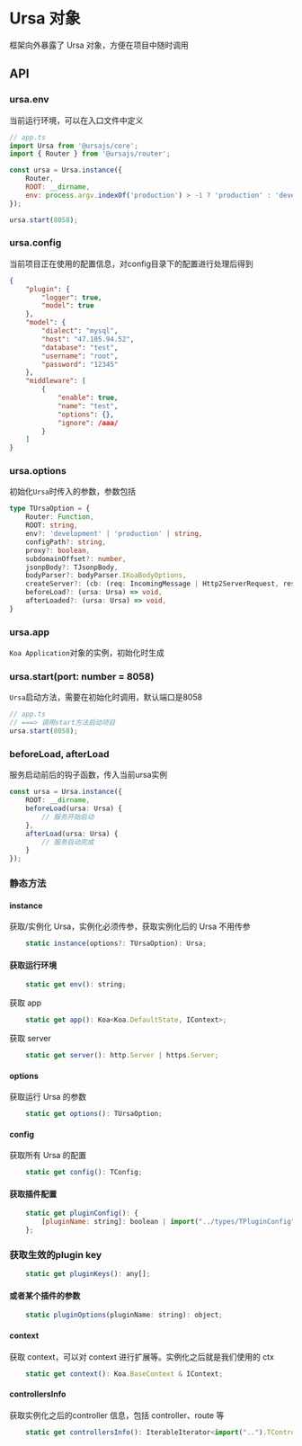 # Ursa 对象

框架向外暴露了 Ursa 对象，方便在项目中随时调用

## API

### ursa.env

当前运行环境，可以在入口文件中定义

```javascript
// app.ts
import Ursa from '@ursajs/core';
import { Router } from '@ursajs/router';

const ursa = Ursa.instance({
    Router,
    ROOT: __dirname,
    env: process.argv.indexOf('production') > -1 ? 'production' : 'development',
});

ursa.start(8058);
```

### ursa.config

当前项目正在使用的配置信息，对config目录下的配置进行处理后得到

```json
{
    "plugin": {
        "logger": true,
        "model": true
    },
    "model": {
        "dialect": "mysql",
        "host": "47.105.94.52",
        "database": "test",
        "username": "root",
        "password": "12345"
    },
    "middleware": [
        {
            "enable": true, 
            "name": "test", 
            "options": {}, 
            "ignore": /aaa/
        }
    ]
}

```

### ursa.options

初始化`Ursa`时传入的参数，参数包括

```typescript
type TUrsaOption = {
    Router: Function,
    ROOT: string,
    env?: 'development' | 'production' | string,
    configPath?: string,
    proxy?: boolean,
    subdomainOffset?: number,
    jsonpBody?: TJsonpBody,
    bodyParser?: bodyParser.IKoaBodyOptions,
    createServer?: (cb: (req: IncomingMessage | Http2ServerRequest, res: ServerResponse | Http2ServerResponse) => void) => Server,
    beforeLoad?: (ursa: Ursa) => void,
    afterLoaded?: (ursa: Ursa) => void,
}
```

### ursa.app

`Koa Application`对象的实例，初始化时生成

### ursa.start(port: number = 8058)

`Ursa`启动方法，需要在初始化时调用，默认端口是8058

```javascript
// app.ts
// ===> 调用start方法启动项目
ursa.start(8058);
```

### beforeLoad, afterLoad

服务启动前后的钩子函数，传入当前ursa实例

```ts
const ursa = Ursa.instance({
    ROOT: __dirname,
    beforeLoad(ursa: Ursa) {
        // 服务开始启动
    },
    afterLoad(ursa: Ursa) {
        // 服务启动完成
    }
});
```

### 静态方法

#### instance
获取/实例化 Ursa，实例化必须传参，获取实例化后的 Ursa 不用传参
```js
    static instance(options?: TUrsaOption): Ursa;
```

#### 获取运行环境
```js
    static get env(): string;
```

获取 app
```js
    static get app(): Koa<Koa.DefaultState, IContext>;
```

获取 server
```js
    static get server(): http.Server | https.Server;
```

#### options
获取运行 Ursa 的参数
```js
    static get options(): TUrsaOption;
```

#### config
获取所有 Ursa 的配置
```js
    static get config(): TConfig;
```

#### 获取插件配置
```js
    static get pluginConfig(): {
        [pluginName: string]: boolean | import("../types/TPluginConfig").TPluginConfig;
    };
```

### 获取生效的plugin key
```js
    static get pluginKeys(): any[];
```

#### 或者某个插件的参数
```js
    static pluginOptions(pluginName: string): object;
```

#### context
获取 context，可以对 context 进行扩展等。实例化之后就是我们使用的 ctx
```js
    static get context(): Koa.BaseContext & IContext;
```

#### controllersInfo
获取实例化之后的controller 信息，包括 controller、route 等
```js
    static get controllersInfo(): IterableIterator<import("..").TControllerInfo>;
```
